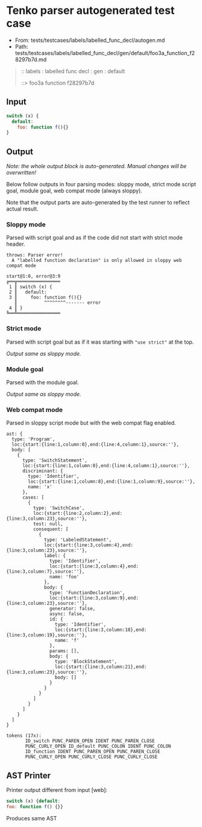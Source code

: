 # Tenko parser autogenerated test case

- From: tests/testcases/labels/labelled_func_decl/autogen.md
- Path: tests/testcases/labels/labelled_func_decl/gen/default/foo3a_function_f28297b7d.md

> :: labels : labelled func decl : gen : default
>
> ::> foo3a function f28297b7d

## Input


`````js
switch (x) {
  default:
    foo: function f(){}
}
`````

## Output

_Note: the whole output block is auto-generated. Manual changes will be overwritten!_

Below follow outputs in four parsing modes: sloppy mode, strict mode script goal, module goal, web compat mode (always sloppy).

Note that the output parts are auto-generated by the test runner to reflect actual result.

### Sloppy mode

Parsed with script goal and as if the code did not start with strict mode header.

`````
throws: Parser error!
  A "labelled function declaration" is only allowed in sloppy web compat mode

start@1:0, error@3:9
╔══╦════════════════
 1 ║ switch (x) {
 2 ║   default:
 3 ║     foo: function f(){}
   ║          ^^^^^^^^------- error
 4 ║ }
╚══╩════════════════

`````

### Strict mode

Parsed with script goal but as if it was starting with `"use strict"` at the top.

_Output same as sloppy mode._

### Module goal

Parsed with the module goal.

_Output same as sloppy mode._

### Web compat mode

Parsed in sloppy script mode but with the web compat flag enabled.

`````
ast: {
  type: 'Program',
  loc:{start:{line:1,column:0},end:{line:4,column:1},source:''},
  body: [
    {
      type: 'SwitchStatement',
      loc:{start:{line:1,column:0},end:{line:4,column:1},source:''},
      discriminant: {
        type: 'Identifier',
        loc:{start:{line:1,column:8},end:{line:1,column:9},source:''},
        name: 'x'
      },
      cases: [
        {
          type: 'SwitchCase',
          loc:{start:{line:2,column:2},end:{line:3,column:23},source:''},
          test: null,
          consequent: [
            {
              type: 'LabeledStatement',
              loc:{start:{line:3,column:4},end:{line:3,column:23},source:''},
              label: {
                type: 'Identifier',
                loc:{start:{line:3,column:4},end:{line:3,column:7},source:''},
                name: 'foo'
              },
              body: {
                type: 'FunctionDeclaration',
                loc:{start:{line:3,column:9},end:{line:3,column:23},source:''},
                generator: false,
                async: false,
                id: {
                  type: 'Identifier',
                  loc:{start:{line:3,column:18},end:{line:3,column:19},source:''},
                  name: 'f'
                },
                params: [],
                body: {
                  type: 'BlockStatement',
                  loc:{start:{line:3,column:21},end:{line:3,column:23},source:''},
                  body: []
                }
              }
            }
          ]
        }
      ]
    }
  ]
}

tokens (17x):
       ID_switch PUNC_PAREN_OPEN IDENT PUNC_PAREN_CLOSE
       PUNC_CURLY_OPEN ID_default PUNC_COLON IDENT PUNC_COLON
       ID_function IDENT PUNC_PAREN_OPEN PUNC_PAREN_CLOSE
       PUNC_CURLY_OPEN PUNC_CURLY_CLOSE PUNC_CURLY_CLOSE
`````


## AST Printer

Printer output different from input [web]:

````js
switch (x) {default:
foo: function f() {}}
````

Produces same AST
